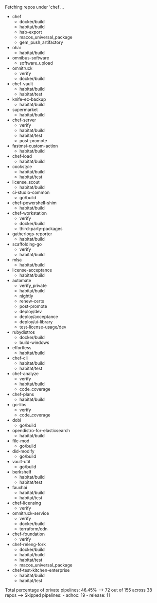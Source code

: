 Fetching repos under 'chef'...
* chef
    * docker/build
    * habitat/build
    * hab-export
    * macos_universal_package
    * gem_push_artifactory
* ohai
    * habitat/build
* omnibus-software
    * software_upload
* omnitruck
    * verify
    * docker/build
* chef-vault
    * habitat/build
    * habitat/test
* knife-ec-backup
    * habitat/build
* supermarket
    * habitat/build
* chef-server
    * verify
    * habitat/build
    * habitat/test
    * post-promote
* fastmsi-custom-action
    * habitat/build
* chef-load
    * habitat/build
* cookstyle
    * habitat/build
    * habitat/test
* license_scout
    * habitat/build
* ci-studio-common
    * go/build
* chef-powershell-shim
    * habitat/build
* chef-workstation
    * verify
    * docker/build
    * third-party-packages
* gatherlogs-reporter
    * habitat/build
* scaffolding-go
    * verify
    * habitat/build
* mlsa
    * habitat/build
* license-acceptance
    * habitat/build
* automate
    * verify_private
    * habitat/build
    * nightly
    * renew-certs
    * post-promote
    * deploy/dev
    * deploy/acceptance
    * deploy/ui-library
    * test-license-usage/dev
* rubydistros
    * docker/build
    * build-windows
* effortless
    * habitat/build
* chef-cli
    * habitat/build
    * habitat/test
* chef-analyze
    * verify
    * habitat/build
    * code_coverage
* chef-plans
    * habitat/build
* go-libs
    * verify
    * code_coverage
* dobi
    * go/build
* opendistro-for-elasticsearch
    * habitat/build
* file-mod
    * go/build
* did-modify
    * go/build
* vault-util
    * go/build
* berkshelf
    * habitat/build
    * habitat/test
* fauxhai
    * habitat/build
    * habitat/test
* chef-licensing
    * verify
* omnitruck-service
    * verify
    * docker/build
    * terraform/cdn
* chef-foundation
    * verify
* chef-releng-fork
    * docker/build
    * habitat/build
    * habitat/test
    * macos_universal_package
* chef-test-kitchen-enterprise
    * habitat/build
    * habitat/test

Total percentage of private pipelines: 46.45%
  --> 72 out of 155 across 38 repos
  --> Skipped pipelines:
    - adhoc: 19
    - release: 11
